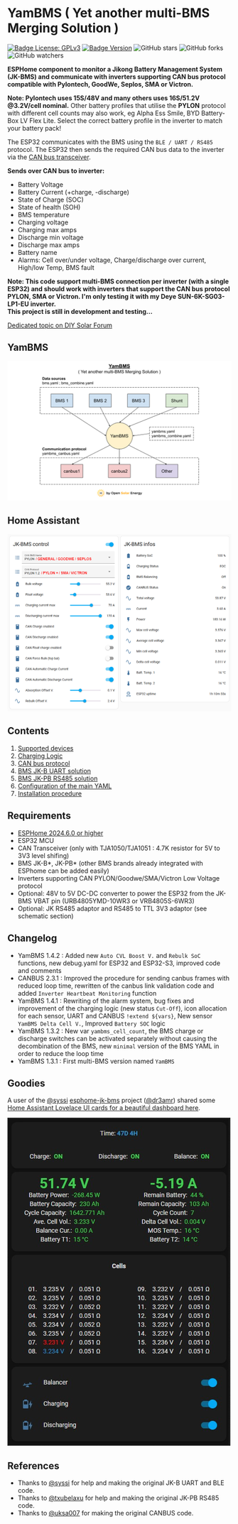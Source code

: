 # YamBMS ( Yet another multi-BMS Merging Solution )

[![Badge License: GPLv3](https://img.shields.io/badge/License-GPLv3-brightgreen.svg)](https://www.gnu.org/licenses/gpl-3.0)
[![Badge Version](https://img.shields.io/github/v/release/Sleeper85/esphome-jk-bms-can?include_prereleases&color=yellow&logo=DocuSign&logoColor=white)](https://github.com/Sleeper85/esphome-jk-bms-can/releases/latest)
![GitHub stars](https://img.shields.io/github/stars/Sleeper85/esphome-jk-bms-can)
![GitHub forks](https://img.shields.io/github/forks/Sleeper85/esphome-jk-bms-can)
![GitHub watchers](https://img.shields.io/github/watchers/Sleeper85/esphome-jk-bms-can)

**ESPHome component to monitor a Jikong Battery Management System (JK-BMS) and communicate with inverters supporting CAN bus protocol compatible with Pylontech, GoodWe, Seplos, SMA or Victron.**

**Note: Pylontech uses 15S/48V and many others uses 16S/51.2V @3.2V/cell nominal.**
Other battery profiles that utilise the **PYLON** protocol with different cell counts may also work, eg Alpha Ess Smile, BYD Battery-Box LV Flex Lite.
Select the correct battery profile in the inverter to match your battery pack!

The ESP32 communicates with the BMS using the `BLE / UART / RS485` protocol.
The ESP32 then sends the required CAN bus data to the inverter via the [CAN bus transceiver](documents/README/Supported_devices.md#supported-can-bus-transceiver).

**Sends over CAN bus to inverter:**
  - Battery Voltage
  - Battery Current (+charge, -discharge)
  - State of Charge (SOC)
  - State of health (SOH)
  - BMS temperature
  - Charging voltage
  - Charging max amps
  - Discharge min voltage
  - Discharge max amps
  - Battery name
  - Alarms: Cell over/under voltage, Charge/discharge over current, High/low Temp, BMS fault
  
**Note: This code support multi-BMS connection per inverter (with a single ESP32) and should work with inverters that support the CAN bus protocol PYLON, SMA or Victron.
I'm only testing it with my Deye SUN-6K-SG03-LP1-EU inverter.<br>
This project is still in development and testing...<br>**

[Dedicated topic on DIY Solar Forum](https://diysolarforum.com/threads/yambms-jk-bms-can-with-new-cut-off-charging-logic-open-source.79325/)

## YamBMS

![Image](images/YamBMS_packaged_version.png "YamBMS packaged version")

## Home Assistant

![Image](images/HA_Dashboard.png "HA Dashboard")

## Contents

1) [Supported devices](documents/README/Supported_devices.md)
2) [Charging Logic](documents/README/Charging_logic.md)
3) [CAN bus protocol](documents/README/CANBUS_protocol.md)
4) [BMS JK-B UART solution](documents/README/BMS_JK-B_UART_solution.md)
5) [BMS JK-PB RS485 solution](documents/README/BMS_JK-PB_RS485_solution.md)
6) [Configuration of the main YAML](documents/README/Main_YAML_config.md)
7) [Installation procedure](documents/README/Installation_procedure.md)

## Requirements

* [ESPHome 2024.6.0 or higher](https://github.com/esphome/esphome/releases)
* ESP32 MCU
* CAN Transceiver (only with TJA1050/TJA1051 : 4.7K resistor for 5V to 3V3 level shifing)
* BMS JK-B*, JK-PB* (other BMS brands already integrated with ESPhome can be added easily)
* Inverters supporting CAN PYLON/Goodwe/SMA/Victron Low Voltage protocol
* Optional: 48V to 5V DC-DC converter to power the ESP32 from the JK-BMS VBAT pin (URB4805YMD-10WR3 or VRB4805S-6WR3)
* Optional: JK RS485 adaptor and RS485 to TTL 3V3 adaptor (see schematic section)

## Changelog

* YamBMS 1.4.2 : Added new `Auto CVL Boost V.` and `Rebulk SoC` functions, new debug.yaml for ESP32 and ESP32-S3, improved code and comments
* CANBUS 2.3.1 : Improved the procedure for sending canbus frames with reduced loop time, rewritten of the canbus link validation code and added `Inverter Heartbeat Monitoring` function
* YamBMS 1.4.1 : Rewriting of the alarm system, bug fixes and improvement of the charging logic (new status `Cut-Off`), icon allocation for each sensor, UART and CANBUS `!extend ${vars}`, New sensor `YamBMS Delta Cell V.`, Improved `Battery SOC` logic
* YamBMS 1.3.2 : New var `yambms_cell_count`, the BMS charge or discharge switches can be activated separately without causing the decombination of the BMS, new `minimal` version of the BMS YAML in order to reduce the loop time
* YamBMS 1.3.1 : First multi-BMS version named `YamBMS`

## Goodies

A user of the [@syssi](https://github.com/syssi) [esphome-jk-bms](https://github.com/syssi/esphome-jk-bms) project ([@dr3amr](https://github.com/dr3amr)) shared some [Home Assistant Lovelace UI cards for a beautiful dashboard here](https://github.com/syssi/esphome-jk-bms/discussions/230).

![Lovelace entities card](images/lovelace-cards-contribution.png "Home Assistant Lovelace UI cards")

## References

* Thanks to [@syssi](https://github.com/syssi/esphome-jk-bms) for help and making the original JK-B UART and BLE code.
* Thanks to [@txubelaxu](https://github.com/txubelaxu/esphome-jk-bms) for help and making the original JK-PB RS485 code.
* Thanks to [@uksa007](https://www.patreon.com/Uksa007Codedevelopment) for making the original CANBUS code.
